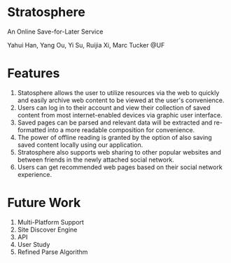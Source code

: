 Stratosphere
============
An Online Save-for-Later Service

Yahui Han, Yang Ou, Yi Su, Ruijia Xi, Marc Tucker @UF

Features
=============
1. Statosphere allows the user to utilize resources via the web to quickly and easily archive web content to be viewed at the user's convenience.
2. Users can log in to their account and view their collection of saved content from most internet-enabled devices via graphic user interface.
3. Saved pages can be parsed and relevant data will be extracted and re-formatted into a more readable composition for convenience.
4. The power of offline reading is granted by the option of also saving saved content locally using our application.
5. Stratosphere also supports web sharing to other popular websites and between friends in the newly attached social network.
6. Users can get recommended web pages based on their social network experience.


Future Work
============
1. Multi-Platform Support
2. Site Discover Engine
3. API
4. User Study
5. Refined Parse Algorithm
